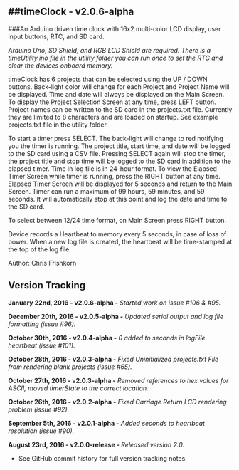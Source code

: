 ##timeClock - v2.0.6-alpha
---
###An Arduino driven time clock with 16x2 multi-color LCD display, user input buttons, RTC, and SD card.

*Arduino Uno, SD Shield, and RGB LCD Shield are required. There is a timeUtility.ino file in the utility folder you can run once to set the RTC and clear the devices onboard memory.*

timeClock has 6 projects that can be selected using the UP / DOWN buttons. Back-light color will change for each Project and Project Name will be displayed. Time and date will always be displayed on the Main Screen. To display the Project Selection Screen at any time, press LEFT button.
Project names can be written to the SD card in the projects.txt file. Currently they are limited to 8 characters and are loaded on startup. See example projects.txt file in the utility folder. 

To start a timer press SELECT. The back-light will change to red notifying you the timer is running. The project title, start time, and date will be logged to the SD card using a CSV file. Pressing SELECT again will stop the timer, the project title and stop time will be logged to the SD card in addition to the elapsed timer. Time in log file is in 24-hour format.
To view the Elapsed Timer Screen while timer is running, press the RIGHT button at any time. Elapsed Timer Screen will be displayed for 5 seconds and return to the Main Screen. Timer can run a maximum of 99 hours, 59 minutes, and 59 seconds. It will automatically stop at this point and log the date and time to the SD card.

To select between 12/24 time format, on Main Screen press RIGHT button.

Device records a Heartbeat to memory every 5 seconds, in case of loss of power. When a new log file is created, the heartbeat will be time-stamped at the top of the log file.

Author: Chris Frishkorn

Version Tracking
---
**January 22nd, 2016   - v2.0.6-alpha   -** *Started work on issue #106 & #95.* 

**December 20th, 2016  - v2.0.5-alpha   -** *Updated serial output and log file formatting (issue #96).*

**October 30th, 2016   - v2.0.4-alpha   -** *0 added to seconds in logFile heartbeat (issue #101).*

**October 28th, 2016   - v2.0.3-alpha   -** *Fixed Uninitialized projects.txt File from rendering blank projects (issue #65).*

**October 27th, 2016   - v2.0.3-alpha   -** *Removed references to hex values for ASCII, moved timerState to the correct location.*

**October 26th, 2016   - v2.0.2-alpha   -** *Fixed Carriage Return LCD rendering problem (issue #92).*

**September 5th, 2016  - v2.0.1-alpha   -** *Added seconds to heartbeat resolution (issue #90).*

**August 23rd, 2016    - v2.0.0-release -** *Released version 2.0.*

- See GitHub commit history for full version tracking notes.
